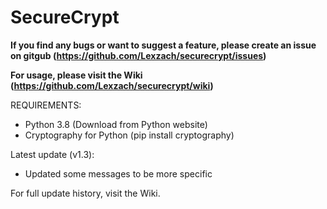 # SecureCrypt

**If you find any bugs or want to suggest a feature, please create an issue on gitgub (https://github.com/Lexzach/securecrypt/issues)**

**For usage, please visit the Wiki (https://github.com/Lexzach/securecrypt/wiki)**

REQUIREMENTS:
- Python 3.8 (Download from Python website)
- Cryptography for Python (pip install cryptography)

Latest update (v1.3):
- Updated some messages to be more specific

For full update history, visit the Wiki.
